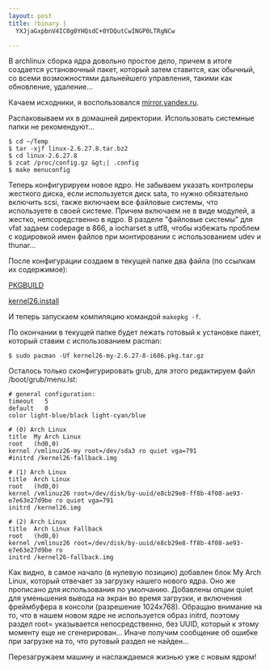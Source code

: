 ```yaml
--- 
layout: post
title: !binary |
  YXJjaGxpbnV4IC0g0YHQsdC+0YDQutCwINGP0LTRgNCw

---
```

В archlinux сборка ядра довольно простое дело, причем в итоге создается установочный пакет, который затем ставится, как обычный, со всеми возможностями дальнейшего управления, такими как обновление, удаление...

Качаем исходники, я воспользовался <a href="http://mirror.yandex.ru/kernel.org/linux/kernel/v2.6/linux-2.6.27.8.tar.bz2" rel="nofollow">mirror.yandex.ru</a>.

Распаковываем их в домашней директории. Использовать системные папки не рекомендуют...

    $ cd ~/Temp
    $ tar -xjf linux-2.6.27.8.tar.bz2
    $ cd linux-2.6.27.8
    $ zcat /proc/config.gz &gt;| .config
    $ make menuconfig

Теперь конфигурируем новое ядро. Не забываем указать контролеры жесткого диска, если используется диск sata, то нужно обязательно включить scsi, также включаем все файловые системы, что используете в своей системе. Причем включаем не в виде модулей, а жестко, непсоредственно в ядро. В разделе "файловые системы" для vfat задаем codepage в 866, а iocharset в utf8, чтобы избежать проблем с кодировкой имен файлов при монтировании с использованием udev и thunar...

После конфигурации создаем в текущей папке два файла (по ссылкам их содержимое):

<a href="http://textsnip.com/1d82d2" rel="nofollow">PKGBUILD</a>

<a href="http://textsnip.com/8a6399" rel="nofollow">kernel26.install</a>

И теперь запускаем компиляцию командой `makepkg -f`.

По окончании в текущей папке будет лежать готовый к установке пакет, который ставим с использованием pacman:

    $ sudo pacman -Uf kernel26-my-2.6.27-8-i686.pkg.tar.gz

Осталось только сконфигурировать grub, для этого редактируем файл /boot/grub/menu.lst:

    # general configuration:
    timeout   5
    default   0
    color light-blue/black light-cyan/blue

    # (0) Arch Linux
    title  My Arch Linux
    root   (hd0,0)
    kernel /vmlinuz26-my root=/dev/sda3 ro quiet vga=791
    #initrd /kernel26-fallback.img

    # (1) Arch Linux
    title  Arch Linux
    root   (hd0,0)
    kernel /vmlinuz26 root=/dev/disk/by-uuid/e8cb29e8-ff8b-4f08-ae93-e7e63e27d9be ro quiet vga=791
    initrd /kernel26.img

    # (2) Arch Linux
    title  Arch Linux Fallback
    root   (hd0,0)
    kernel /vmlinuz26 root=/dev/disk/by-uuid/e8cb29e8-ff8b-4f08-ae93-e7e63e27d9be ro
    initrd /kernel26-fallback.img

Как видно, в самое начало (в нулевую позицию) добавлен блок My Arch Linux, который отвечает за загрузку нашего нового ядра. Оно же прописано для использования по умолчанию. Добавлены опции quiet для уменьшения вывода на экран во время загрузки, и включения фреймбуфера в консоли (разрешение 1024х768). Обращаю внимание на то, что в нашем новом ядре не используется образ initrd, поэтому раздел root= указывается непосредственно, без UUID, который к этому моменту еще не сгенерирован... Иначе получим сообщение об ошибке при загрузке на то, что рутовый раздел не найден...

Перезагружаем машину и наслаждаемся жизнью уже с новым ядром!

